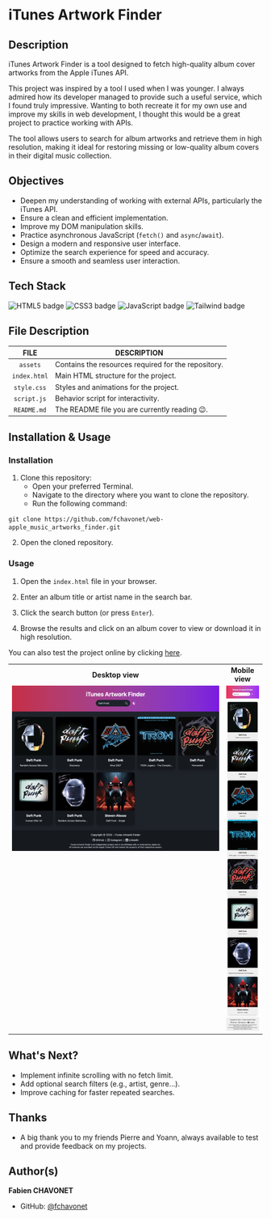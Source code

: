 # iTunes Artwork Finder

## Description

iTunes Artwork Finder is a tool designed to fetch high-quality album cover artworks from the Apple iTunes API.

This project was inspired by a tool I used when I was younger. I always admired how its developer managed to provide such a useful service, which I found truly impressive. Wanting to both recreate it for my own use and improve my skills in web development, I thought this would be a great project to practice working with APIs.

The tool allows users to search for album artworks and retrieve them in high resolution, making it ideal for restoring missing or low-quality album covers in their digital music collection.

## Objectives

- Deepen my understanding of working with external APIs, particularly the iTunes API.
- Ensure a clean and efficient implementation.
- Improve my DOM manipulation skills.
- Practice asynchronous JavaScript (`fetch()` and `async`/`await`).
- Design a modern and responsive user interface.
- Optimize the search experience for speed and accuracy.
- Ensure a smooth and seamless user interaction.

## Tech Stack

![HTML5 badge](https://img.shields.io/badge/HTML5-e34f26?logo=html5&logoColor=white&style=for-the-badge)
![CSS3 badge](https://img.shields.io/badge/CSS3-1572b6?logo=css&logoColor=white&style=for-the-badge)
![JavaScript badge](https://img.shields.io/badge/JAVASCRIPT-f7df1e?logo=javascript&logoColor=black&style=for-the-badge)
![Tailwind badge](https://img.shields.io/badge/TAILWIND-06b6d4?logo=tailwindcss&logoColor=white&style=for-the-badge)

## File Description

| **FILE**     | **DESCRIPTION**                                     |
| :----------: | --------------------------------------------------- |
| `assets`     | Contains the resources required for the repository. |
| `index.html` | Main HTML structure for the project.                |
| `style.css`  | Styles and animations for the project.              |
| `script.js`  | Behavior script for interactivity.                  |
| `README.md`  | The README file you are currently reading 😉.       |

## Installation & Usage

### Installation

1. Clone this repository:
    - Open your preferred Terminal.
    - Navigate to the directory where you want to clone the repository.
    - Run the following command:

```
git clone https://github.com/fchavonet/web-apple_music_artworks_finder.git
```

2. Open the cloned repository.

### Usage

1. Open the `index.html` file in your browser.

2. Enter an album title or artist name in the search bar.

3. Click the search button (or press `Enter`).

4. Browse the results and click on an album cover to view or download it in high resolution.

You can also test the project online by clicking [here](https://fchavonet.github.io/full_stack-apple_artworks_finder/).

<table>
    <tr>
        <th align="center" style="text-align: center;">Desktop view</th>
        <th align="center" style="text-align: center;">Mobile view</th>
    </tr>
    <tr valign="top">
        <td align="center">
            <picture>
                <source media="(prefers-color-scheme: dark)" srcset="./assets/images/screenshots/desktop_page_screenshot-dark.webp">
                <source media="(prefers-color-scheme: light)" srcset="./assets/images/screenshots/desktop_page_screenshot-light.webp">
                <img src="./assets/images/screenshots/desktop_page_screenshot-dark.webp" alt="Desktop Screenshot" width="100%">
            </picture>
        </td>
        <td align="center">
            <picture>
                <source media="(prefers-color-scheme: dark)" srcset="./assets/images/screenshots/mobile_page_screenshot-dark.webp">
                <source media="(prefers-color-scheme: light)" srcset="./assets/images/screenshots/mobile_page_screenshot-light.webp">
                <img src="./assets/images/screenshots/mobile_page_screenshot-light.webp" alt="Mobile Screenshot" width="100%">
            </picture>
        </td>
    </tr>
</table>

## What's Next?

- Implement infinite scrolling with no fetch limit.
- Add optional search filters (e.g., artist, genre...).
- Improve caching for faster repeated searches.

## Thanks

- A big thank you to my friends Pierre and Yoann, always available to test and provide feedback on my projects.

## Author(s)

**Fabien CHAVONET**
- GitHub: [@fchavonet](https://github.com/fchavonet)
